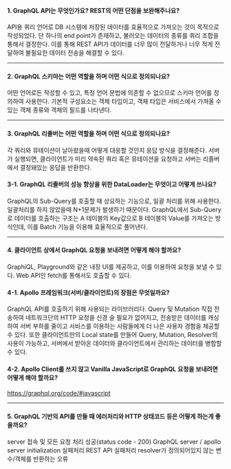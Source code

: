 #### 1. GraphQL API는 무엇인가요? REST의 어떤 단점을 보완해주나요?
API용 쿼리 언어로 DB 시스템에 저장된 데이터를 효율적으로 가져오는 것이 목적으로 작성되었다.
단 하나의 end point가 존재하고, 불러오는 데이터의 종류를 쿼리 조합을 통해서 결정한다.
이를 통해 REST API가 데이터를 너무 많이 전달하거나 너무 적게 전달하여 불필요한 데이터 전송을 해결할 수 있다.

---

#### 2. GraphQL 스키마는 어떤 역할을 하며 어떤 식으로 정의되나요?
어떤 언어로든 작성할 수 있고, 특정 언어 문법에 의존할 수 없으므로 스키마 언어를 정의하여 사용한다.
기본적 구성요소는 객체 타입이고, 객체 타입은 서비스에서 가져올 수 있는 객체 종류와 객체의 필드를 나타낸다.

---

#### 3. GraphQL 리졸버는 어떤 역할을 하며 어떤 식으로 정의되나요?
각 쿼리와 뮤테이션이 날아왔을때 어떻게 대응할 것인지 응답 방식을 결정해준다.
서버가 실행되면, 클라이언트가 미리 약속된 쿼리 혹은 뮤테이션을 요청하고 서버는 리졸버에서 결정돼있는 응답을 반환한다.

#### 3-1. GraphQL 리졸버의 성능 향상을 위한 DataLoader는 무엇이고 어떻게 쓰나요?
GraphQL의 Sub-Query를 호출할 때 상요하는 기능으로, 일괄 처리를 위해 사용한다.
일괄처리를 하지 않았을때 N+1문제가 발생하기 때문이다.
GraphQL에서 Sub-Query로 데이터를 호출하는 구조는 A 테이블의 Key값으로 B 테이블의 Value를 가져오는 방식인데,
이를 Batch 기능을 이용해 효율적으로 풀어낸다.

---

#### 4. 클라이언트 상에서 GraphQL 요청을 보내려면 어떻게 해야 할까요?
GraphiQL, Playground와 같은 내장 UI를 제공하고, 이를 이용하여 요청을 보낼 수 있다. Web API인 fetch를 통해서도 호출할 수 있다.

#### 4-1. Apollo 프레임워크(서버/클라이언트)의 장점은 무엇일까요?
GraphQL API를 호출하기 위해 사용되는 라이브러리다.
Query 및 Mutation 직접 전송하여 네트워크단의 HTTP 요청을 신경 슬 필요가 없어지고,
전송받은 데이터를 캐싱하여 서버 부하를 줄이고 서비스를 이용하는 사람들에게 더 나은 사용자 경험을 제공할 수 있다.
또한 클라이언트만의 Local state를 만들어 Query, Mutation, Resolver의 사용이 가능하고, 서버에서 받아온 데이터와 클라이언트에서 관리하는 데이터를 병합할 수 있다.

#### 4-2. Apollo Client를 쓰지 않고 Vanilla JavaScript로 GraphQL 요청을 보내려면 어떻게 해야 할까요?
https://graphql.org/code/#javascript

---

#### 5. GraphQL 기반의 API를 만들 때 에러처리와 HTTP 상태코드 등은 어떻게 하는게 좋을까요?
server 접속 및 모든 요청 처리 성공(status code - 200)
GraphQL server / apollo server initialization 실패처리
REST API 실패처리
resolver가 정의되어있지 않는 변수/객체를 반환하는 오류
